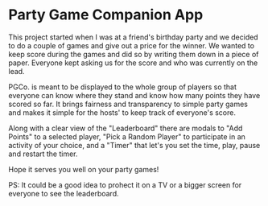 # Party Game Companion App

This project started when I was at a friend's birthday party and we decided to do a couple of games and give out a price for the winner. We wanted to keep score during the games and did so by writing them down in a piece of paper. Everyone kept asking us for the score and who was currently on the lead.

PGCo. is meant to be displayed to the whole group of players so that everyone can know where they stand and know how many points they have scored so far. It brings fairness and transparency to simple party games and makes it simple for the hosts' to keep track of everyone's score.

Along with a clear view of the "Leaderboard" there are modals to "Add Points" to a selected player, "Pick a Random Player" to participate in an activity of your choice, and a "Timer" that let's you set the time, play, pause and restart the timer.

Hope it serves you well on your party games!

PS: It could be a good idea to prohect it on a TV or a bigger screen for everyone to see the leaderboard.
